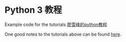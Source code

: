 Python 3 教程
============
Example code for the tutorials [廖雪峰的python教程](https://www.liaoxuefeng.com/wiki/0014316089557264a6b348958f449949df42a6d3a2e542c000)

One good notes to the tutorials above can be found [here](https://github.com/Magic-wei/PythonPracticeDemo).
